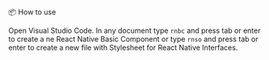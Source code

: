 📦 How to use

Open Visual Studio Code.
In any document type `rnbc` and press tab or enter to create a ne React Native Basic Component or type `rnso` and press tab or enter to create a new file with Stylesheet for React Native Interfaces.